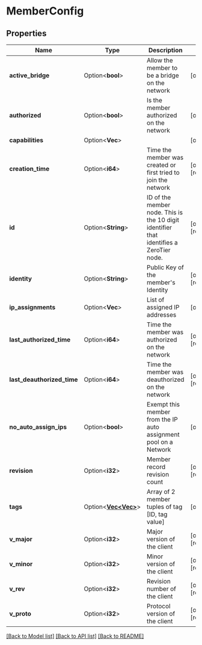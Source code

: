 # MemberConfig

## Properties

Name | Type | Description | Notes
------------ | ------------- | ------------- | -------------
**active_bridge** | Option<**bool**> | Allow the member to be a bridge on the network | [optional]
**authorized** | Option<**bool**> | Is the member authorized on the network | [optional]
**capabilities** | Option<**Vec<i32>**> |  | [optional]
**creation_time** | Option<**i64**> | Time the member was created or first tried to join the network | [optional][readonly]
**id** | Option<**String**> | ID of the member node.  This is the 10 digit identifier that identifies a ZeroTier node. | [optional][readonly]
**identity** | Option<**String**> | Public Key of the member's Identity | [optional][readonly]
**ip_assignments** | Option<**Vec<String>**> | List of assigned IP addresses | [optional]
**last_authorized_time** | Option<**i64**> | Time the member was authorized on the network | [optional][readonly]
**last_deauthorized_time** | Option<**i64**> | Time the member was deauthorized on the network | [optional][readonly]
**no_auto_assign_ips** | Option<**bool**> | Exempt this member from the IP auto assignment pool on a Network | [optional]
**revision** | Option<**i32**> | Member record revision count | [optional][readonly]
**tags** | Option<[**Vec<Vec<i32>>**](array.md)> | Array of 2 member tuples of tag [ID, tag value] | [optional]
**v_major** | Option<**i32**> | Major version of the client | [optional][readonly]
**v_minor** | Option<**i32**> | Minor version of the client | [optional][readonly]
**v_rev** | Option<**i32**> | Revision number of the client | [optional][readonly]
**v_proto** | Option<**i32**> | Protocol version of the client | [optional][readonly]

[[Back to Model list]](../README.md#documentation-for-models) [[Back to API list]](../README.md#documentation-for-api-endpoints) [[Back to README]](../README.md)


